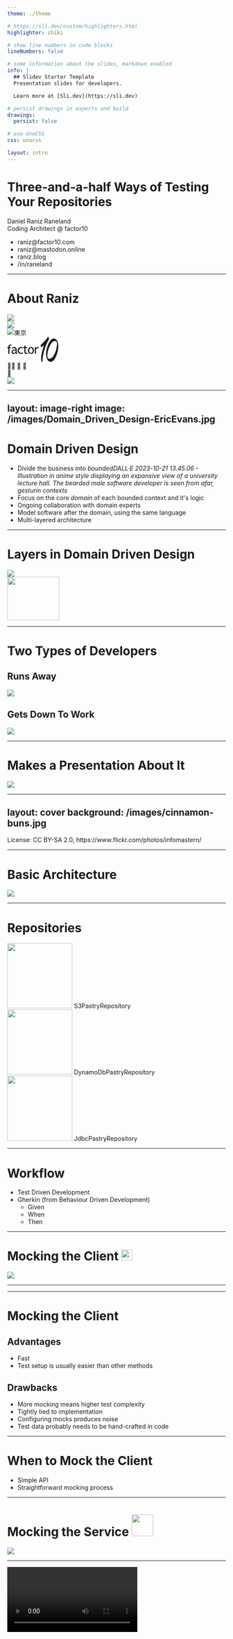 ```yaml
---
theme: ./theme

# https://sli.dev/custom/highlighters.html
highlighter: shiki

# show line numbers in code blocks
lineNumbers: false

# some information about the slides, markdown enabled
info: |
  ## Slidev Starter Template
  Presentation slides for developers.

  Learn more at [Sli.dev](https://sli.dev)

# persist drawings in exports and build
drawings:
  persist: false

# use UnoCSS
css: unocss

layout: intro
---
```


# Three-and-a-half Ways of Testing Your Repositories

Daniel Raniz Raneland<br />
Coding Architect @ factor10

<ul class="list-none! columns-2">
  <li><mdi-email />raniz@factor10.com</li>
  <li><mdi-mastodon />raniz@mastodon.online</li>

  <li><mdi-firefox />raniz.blog</li>
  <li><mdi-linkedin />/in/raneland</li>
</ul>

---

# About Raniz

<div class="absolute bottom-0 left-30% mx-auto w-300px">
  <img src="/images/raniz-silhouette.svg" />
</div>

<v-clicks>
  <div speech-bubble pright acenter class="absolute top-400px left-45px w-300px" style="--bbPadding: 0.5rem">
    <img src="/images/Lund_university_L_CMYK.svg" />
  </div>
  <div speech-bubble pbottom aright class="absolute top-240px left-100px">
    <img src="/images/sony-logo.svg" class="h-30px float-left"/><span class="ml-2 text-size-20px">東京</span>
  </div>
  <div speech-bubble pbottom aright class="absolute top-110px left-290px">
    <svg xmlns="http://www.w3.org/2000/svg" fill="currentColor" class="w-[120px] h-auto md:w-[118px]" viewBox="0 0 357 179" width="118" height="59"><path fill="currentColor" fill-rule="evenodd" d="M283.7.4 282 3.7a96.6 96.6 0 0 1-14 19.5c-5 5.6-9.5 10.4-17.6 18.5-5 5-11 11.2-13.4 13.8l-4.4 4.7v1.4c0 4 3.5 11.7 5.2 11.7.3 0 .8-.2 1.2-.5a52.6 52.6 0 0 0 13-10l2.2-2c2.7-2.6 2.7-2.6 1 2.5a310.7 310.7 0 0 0-3 9.5 672.4 672.4 0 0 0-9.8 36.2l-.5 2a43 43 0 0 0-.8 4.1 189.4 189.4 0 0 0-4 48.9c.6 4.3 1.2 6.5 3 10.2 3.4 6.7 5.9 5.8 5.9-2 0-8 1-21.3 2.5-31.2l1.7-10.1A384.7 384.7 0 0 1 266 72.2a427.5 427.5 0 0 1 10.2-24.6c1-2.5 5.9-12 7.4-14.8l2-3.7a25.2 25.2 0 0 1 1.6-2.6l.7-1.2c4-5.7 4.6-9.9 2.4-15l-.7-2c-2.3-6.2-4.8-9.5-5.8-7.9ZM321.3 13c-9.7 1.8-20.6 12.9-30.6 31a149.8 149.8 0 0 0-12 29.9 205.8 205.8 0 0 0-4.4 17.5l-.5 2.6a234.6 234.6 0 0 0-2.3 14.3 108.3 108.3 0 0 0 3 38.3c6.7 23.2 20 33.8 35.2 27.9 12.4-5 21-14.8 30.4-35.2a49.2 49.2 0 0 0 1.8-3.8 198.3 198.3 0 0 0 12.5-43 146.3 146.3 0 0 0 1.1-42.1 66 66 0 0 0-2.1-9.5 45 45 0 0 0-9.4-18.5 18.7 18.7 0 0 0-4.6-3.6l-1.8-1.3c-5.7-4.2-10.7-5.6-16.3-4.5Zm13.4 17.4c2.6.6 3.2.8 3.7 1.6.8 1 1 1.2 2.1 1.8 5.2 2.6 6.2 4.4 7 11.4 1.5 16.3-5.4 49.8-14.6 70.3l-1 2a118 118 0 0 1-13.4 23c-2.9 3.9-9 9-13.4 11.2-20.7 10.2-29.8-5-23.4-39a107.3 107.3 0 0 1 1.4-6.8 283.2 283.2 0 0 1 7.2-25.1 174.9 174.9 0 0 1 12.3-27c9.5-16.5 22.2-25.7 32-23.4ZM19.4 55c-7.2 1.4-11.7 7-12.6 15.8-.3 3.1 0 2.8-3.7 3H0v6.8h3.3l3.3.1v39H15v-19.2c0-10.6 0-19.3.2-19.5.1-.2 1.4-.3 4.7-.4h4.5v-6.7l-4.6-.1-4.7-.2c-.6-1 0-5 .9-7.1 1.9-4.2 7.3-6.3 11.2-4.4.5.3 1.1 0 1.1-.4l1.2-3.3c.7-1.6.8-2 .7-2.2a28 28 0 0 0-10.7-1.1Zm105.9 6.5a284.6 284.6 0 0 1-6.2 2.5c-.2.1-.3 1.4-.3 4.8 0 5.3.3 4.9-3 4.9h-2.5v6.4h2.7l2.7.1.1 14.7c.1 9.4.3 15 .4 15.5 2.7 8.6 8.8 11.6 20.1 9.7 4-.7 3.9-.6 3.4-2.9a61 61 0 0 1-.9-4.8c0-.2-.8 0-2.1.4-4.1 1.3-8.4.8-10.2-1.2-2.4-2.6-2.6-4.7-2.5-20V80.3h6.3l6.3-.1v-6.4h-6a77 77 0 0 1-6.3-.2c-.3-.1-.4-.9-.4-6.3 0-4.8 0-6.2-.3-6.1l-1.3.4ZM43.9 73c-4.1.6-9.3 2.5-11.3 4l-.6.5 1.7 3.4c1.2 2.2 1.8 3.3 2 3.2.2 0 1-.7 2-1.3a16.8 16.8 0 0 1 14.8-1.4c2.5 1.2 4 3.6 4.6 7.3.4 2.3.3 2.6-1 2.2-9-2.3-19.4 1.3-24 8.1a14.1 14.1 0 0 0 4 19.8c6 3.5 16.5 2 21.2-3.2.8-.8.8-.8 1.3.3 1.5 3 3.8 4.4 8.4 4.7l2 .2v-4.3l-1-.9a9 9 0 0 1-1.6-2.3l-.6-1.3-.2-11.9c-.2-16.3-.8-19-5-23-3.1-3-11.1-5-16.7-4.1Zm49.5 0a27.8 27.8 0 0 0-9.3 2.4 23 23 0 0 0-4.7 3.6c-10.4 10-9.4 30 2 38 7 4.7 18.3 5 27 .6 2.2-1.1 2.2-1 1-3.5l-1.5-3.2c-.7-1.4-.7-1.5-1.8-.8a17.4 17.4 0 0 1-16 2.7c-12.3-4.3-12.2-27 .1-32 4-1.6 11.5-.7 15 1.8 1 .7 1.2.6 3.3-2.3l2-2.7-1-.7a27.7 27.7 0 0 0-16-4Zm69.2 0c-8 1-13.2 5.3-16.6 13.3a35.6 35.6 0 0 0-.3 20.4c.5 2.2 3 6.5 5.2 8.6a21.5 21.5 0 0 0 28.9-.2c9.2-9.4 8.4-30.6-1.4-38.2a23 23 0 0 0-15.8-4Zm48.4 0c-3.7.7-7.3 3-9.3 6-1 1.6-1.1 1.4-1.1-2.2v-3h-8.3v46h8.3v-14.4c0-16 0-16 1.7-19.3 3-5.9 8.5-7.6 14.3-4.5.2 0 .5-.5 2.2-4.6l1.2-3.3c-.6-.5-7-1-9-.6Zm-42 7.3a9 9 0 0 1 4.2 2.5c5.6 5.8 5.6 21.4 0 27.7a11.2 11.2 0 0 1-18-2c-2.9-5.6-3-16.3-.1-22.1 2.7-5.4 8.4-7.9 13.9-6ZM53.8 96.7c4 .6 3.5-.1 3.5 6.3v5.3l-1.5 1.5c-8.3 8.2-21 4-17.3-5.9 1.9-5 8.8-8.2 15.3-7.2Z" clip-rule="evenodd"></path></svg>
  </div>
  <div speech-bubble pbottom aleft class="absolute top-130px left-520px">
    <span class="text-size-250%">&#x1F470;&#x200D;&#x2640;&#xFE0F; <!-- woman with veil --></span>
    <span class="text-size-175%">
      &#x1F467; <!-- girl -->
      &#x1F466; <!-- boy -->
    </span>
  </div>
  <div speech-bubble pbottom aleft class="absolute top-285px left-590px text-size-250%">
    &#x1F37A;
  </div>
  <div speech-bubble pleft acenter class="absolute bottom-15px right-100px h-80px" style="--bbPadding: 0.2rem">
    <img src="/images/triathlon.png" class="w-full h-full"/>
  </div>

</v-clicks>

---
layout: image-right
image: /images/Domain_Driven_Design-EricEvans.jpg
---

# Domain Driven Design

- Divide the business into _boundedDALL·E 2023-10-21 13.45.06 - Illustration in anime style displaying an expansive view of a university lecture hall. The bearded male software developer is seen from afar, gesturin contexts_
- Focus on the core _domain_ of each bounded context and it's logic
- Ongoing collaboration with domain experts
- Model software after the domain, using the same language
- Multi-layered architecture

---

# Layers in Domain Driven Design

<img src="/images/ddd-layers.svg" class="max-h-420px"/>

<div v-click class="absolute bottom-150px left-50px color-red">
  <img src="/images/highlight-circle.svg" width="120" height="100"/>
</div>

---

# Two Types of Developers

<div class="columns-2">

<div v-click>
  <h2>Runs Away</h2>
  <img src="/images/developer-running-away.png" />
</div>
<div v-click>
  <h2>Gets Down To Work</h2>
  <img src="/images/developer-focusing.png" />
</div>

</div>

---

# Makes a Presentation About It

<p></p>

![](/images/developer-presenting.png)

---
layout: cover
background: /images/cinnamon-buns.jpg
---

<div class="attribution">
  License: CC BY-SA 2.0, https://www.flickr.com/photos/infomastern/
</div>

---

# Basic Architecture

<img src="/images/testing-interceptions-Baseline.png"/>

---

# Repositories

<div v-click class="absolute left-320px top-50px">
  <img class="mx-auto" src="/images/Amazon-S3-Logo.svg" width="150" />
  S3PastryRepository
</div>

<div v-click class="absolute left-20px top-230px">
  <img class="mx-auto" src="/images/DynamoDB.png" width="150" />
  DynamoDbPastryRepository
</div>

<div v-click class="absolute right-200px bottom-30px">
  <img class="mx-auto" src="/images/Postgresql_elephant.svg" width="150" />
  JdbcPastryRepository
</div>

---

# Workflow

<v-clicks depth="2">

- Test Driven Development
- Gherkin (from Behaviour Driven Development)
    * Given
    * When
    * Then
 
</v-clicks>

---

<h1>Mocking the Client <img class="inline-block" src="/images/Amazon-S3-Logo.svg" width="25"/></h1>

<p></p>

![](/images/testing-interceptions-Mock.png)

---

<SlidevVideo controls>
  <source src="/videos/coding-s3.mp4" controls />
</SlidevVideo>

---

# Mocking the Client

## Advantages
- Fast
- Test setup is usually easier than other methods

## Drawbacks
- More mocking means higher test complexity
- Tightly tied to implementation
- Configuring mocks produces noise
- Test data probably needs to be hand-crafted in code


---

# When to Mock the Client
- Simple API
- Straightforward mocking process

---

<h1>Mocking the Service <img class="inline-block" src="/images/DynamoDB.png" width="50" /></h1>

<p></p>

![](/images/testing-interceptions-MockServer.png)

---

<video src="/videos/coding-dynamodb.mp4" controls />

---

# Mocking the Service

## Advantages

- Client library code is still executed
- (Probably) Agnostic to client implementation
- Test data can easily be collected from real environment

## Drawbacks

- Slight increase in startup time
- Request mocking produces noise

---

# When to Mock the Service
- REST APIs
- Client does transforms/computations
- Setup is easier than mocking the client

---
layout: center
---

# What About non-HTTP Services?

<v-clicks>

```java
try (var connection = dataSource.getConnection();
     var statement = connection.createStatement()) {
    statement.execute("INSERT INTO pastries (type, amount) VALUES ('Cinnamon Bun', 24)");
}
```

</v-clicks>


---

# Mocking JDBC

```java
@Test
void thatStoringPastryInsertsIt() throws IOException, SQLException {
    // Given a pastry repository with a mocked datasource
    when(dataSource.getConnection())
            .thenReturn(connection);
    when(connection.createStatement())
            .thenReturn(statement);
    var repo = new JdbcPastryRepository(dataSource);
    
    // and a pastry to store
    var pastry = new Pastry("Cinnamon Bun", 24);

    // when the pastry is stored in the repository
    repo.store(pastry);

    // then a row with 24 cinnamon rolls is stored in the database
    verify(statement).execute("INSERT INTO pastries (type, amount) VALUES ('Cinnamon Bun', 24)");
}
```

---
clicks: 4
---

# Refactorings

<ul>
<li v-click="1">
 Quoting

  ```sql
  INSERT INTO "pastries" ("type", "amount") VALUES ('Cinnamon Bun', 24);
  ```

  <div v-click="2" class="mt-1">

  ```
  Argument(s) are different! Wanted:
  statement.execute(
      "INSERT INTO pastries (type, amount) VALUES ('Cinnamon Bun', 24)"
  );
  -> at repos.MockJdbcPastryRepositoryTest.testStorePastry(MockJdbcPastryRepositoryTest.java:46)
  Actual invocations have different arguments:
  statement.execute(
      "INSERT INTO "pastries" ("type", "amount") VALUES ('Cinnamon Bun', 24)"
  )
  ```
  
  </div>
</li>
<li v-click="3"><em>PreparedStatement</em>

  ```java
  var statement = connection.prepareStatement("INSERT INTO pastries (type, amount) VALUES (?, ?)"));
  statement.setString(1, pastry.type());
  statement.setInt(2, pastry.amount());
  statement.execute();
  ```

  <div v-click="4" class="mt-1">

  ```
  java.lang.NullPointerException: Cannot invoke "java.sql.PreparedStatement.setString(int, String)" because "statement" is null
  ```

  </div>
</li>
</ul>
  

---
layout: statement
---

# Asserting Exact SQL Statements Is Brittle

---

<h1>Verifying Against The Real Service <img class="inline-block" src="/images/Postgresql_elephant.svg" width="50"/></h1>

<p></p>

![](/images/testing-interceptions-Service.png)

---

<video src="/videos/coding-postgres-local.mp4" controls />

---

# Verifying Against a Real Service

## Advantages
- As close to production environment as possible
- Testing remains simple regardless of query complexity
- Test data can be collected from real environment
- Little or no impact on startup time

## Drawbacks
- Needs cleanup, which can (and will) fail to clean up everything
- Needs external resources to be available

---

# No Cleanup => Test Databases Left Behind

```java
@BeforeEach
void setUpDataSource() throws SQLException {
    dataSource = new PGSimpleDataSource();
    dataSource.setDatabaseName("postgres");
    var dbName = "test_db_" + System.nanoTime();
    try (var connection = dataSource.getConnection();
        var statement = connection.createStatement()) {
        statement.execute("CREATE DATABASE " + dbName);
    }
    dataSource.setDatabaseName(dbName);
}
```

---

# No Cleanup => Test Databases Left Behind

```java
@AfterEach
void cleanUpTestDatabase() throws SQLException {
    dataSource.setDatabaseName("postgres");
    try (var connection = dataSource.getConnection();
        var statement = connection.createStatement()) {
        statement.execute("DROP DATABASE " + dbName);
    }
}
```

---

# When to Use Real Services

- When there is no other alternative

---

<h1>Verifying Against a Temporary Service <img class="inline-block" src="/images/Postgresql_elephant.svg" width="50"/></h1>

<p></p>

![](/images/testing-interceptions-Container.png)

---

<video src="/videos/coding-postgres-container.mp4" controls />

---

# Verifying Against a Temporary Service

## Advantages
- Very close to production environment
- Testing remains simple regardless of query complexity
- Test data can be collected from real environment

## Drawbacks
- Increased startup time

<!--
 Postgres container starts in about a second
-->

---

# When to Use Temporary Services

- As often as possible
- When the other techniques don't give you confidence

---
layout: center
---

# Three-and-a-half Ways of Testing Your Repositories

<ul class="!list-none">
  <li v-click><span class="inline-block min-w-2em">1)</span> Mocking the service</li>
  <li v-click><span class="inline-block min-w-2em">2)</span> Mocking the client</li>
  <li v-click><span class="inline-block min-w-2em">3)</span> Verifying against a temporary service</li>
  <li v-click><span class="inline-block min-w-2em">3.5)</span> Verifying against a persistent service</li>
</ul>

---

# Mocking the Client

## Advantages
- Fast
- Test setup is usually easier than other methods

## Drawbacks
- More mocking means higher test complexity
- Tightly tied to implementation
- Configuring mocks produces noise
- Test data probably needs to be hand-crafted in code

---

# Mocking the Service

## Advantages
- Client library code is still executed
- (Probably) Agnostic to client implementation
- Test data can easily be collected from real environment

## Drawbacks
- Slight increase in startup time
- Request mocking produces noise

---

# Verifying Against a Temporary Service

## Advantages
- Very close to production environment
- Testing remains simple regardless of query complexity
- Test data can be collected from real environment

## Drawbacks
- Increased startup time

---

# Verifying Against a Real Service

## Advantages
- As close to production environment as possible
- Testing remains simple regardless of query complexity
- Test data can be collected from real environment
- Little or no impact on startup time

## Drawbacks
- Needs external resources to be available
- Needs cleanup, which can (and will) fail to clean up everything

---

# Technology List
- AssertJ - Fluent assertions in Java
- Mockito - Mocking, stubbing and verifying interactions
- MockServer - Mocking and verifying HTTP(S) services
- TestContainers - Controlling temporary, local services in containers for test and verification

---

# Three-and-a-half Ways of Testing Your Repositories

Daniel Raniz Raneland<br />
Coding Architect @ factor10

<div class="grid grid-cols-2">

  <div>
    <ul class="!list-none">
      <li><span class="inline-block min-w-2em">1)</span> Mocking the service</li>
      <li><span class="inline-block min-w-2em">2)</span> Mocking the client</li>
      <li><span class="inline-block min-w-2em">3)</span> Verifying against a temporary service</li>
      <li><span class="inline-block min-w-2em">3.5)</span> Verifying against a persistent service</li>
    </ul>
  </div>

  <div>
    <ul class="list-none!">
      <li><mdi-email />raniz@factor10.com</li>
      <li><mdi-mastodon />raniz@mastodon.online</li>
      <li><mdi-firefox />raniz.blog</li>
      <li><mdi-linkedin />/in/raneland</li>
    </ul>
    <img src="/images/linkedin-qr.png" width="250"/>
  </div>

</div>

